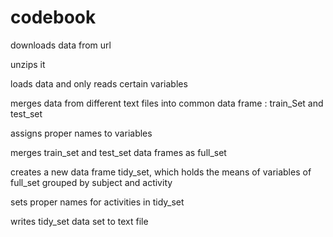 codebook
==========


downloads data from url

unzips it

loads data and only reads certain variables

merges data from different text files into  common data frame : train_Set and test_set

assigns proper names to variables 

merges train_set and test_set data frames as full_set

creates a new data frame tidy_set, which holds the means of variables of full_set grouped by subject and activity 

sets proper names for activities in tidy_set

writes tidy_set data set to text file